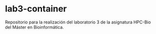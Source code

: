 # lab3-container

Repositorio para la realización del laboratorio 3 de la asignatura HPC-Bio del Máster en Bioinformática.
